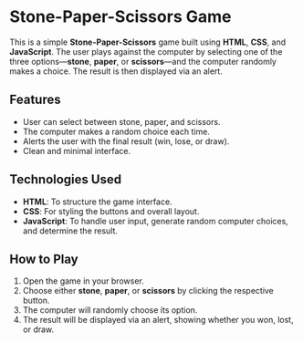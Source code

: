 # Stone-Paper-Scissors Game

This is a simple **Stone-Paper-Scissors** game built using **HTML**, **CSS**, and **JavaScript**. The user plays against the computer by selecting one of the three options—**stone**, **paper**, or **scissors**—and the computer randomly makes a choice. The result is then displayed via an alert.

## Features

- User can select between stone, paper, and scissors.
- The computer makes a random choice each time.
- Alerts the user with the final result (win, lose, or draw).
- Clean and minimal interface.

## Technologies Used

- **HTML**: To structure the game interface.
- **CSS**: For styling the buttons and overall layout.
- **JavaScript**: To handle user input, generate random computer choices, and determine the result.

## How to Play

1. Open the game in your browser.
2. Choose either **stone**, **paper**, or **scissors** by clicking the respective button.
3. The computer will randomly choose its option.
4. The result will be displayed via an alert, showing whether you won, lost, or draw.
